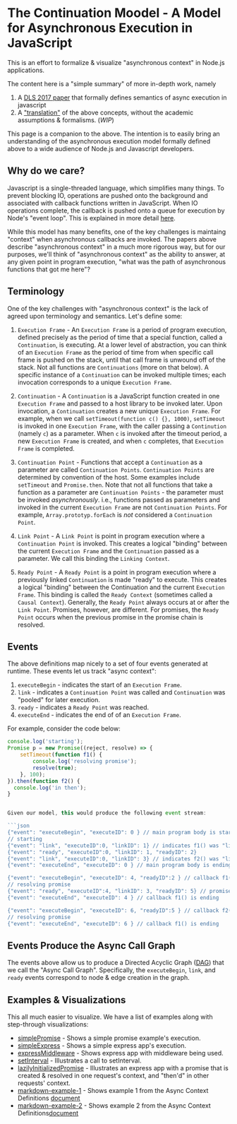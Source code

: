 # The Continuation Moodel  - A Model for Asynchronous Execution in JavaScript

This is an effort to formalize & visualize "asynchronous context" in Node.js applications.

The content here is a "simple summary" of more in-depth work, namely 
1. A [DLS 2017 paper](https://www.microsoft.com/en-us/research/wp-content/uploads/2017/08/NodeAsyncContext.pdf) that formally 
defines semantics of async execution in javascript
2.  A ["translation"](./Async-Context-Definitions.md) of the above concepts, without the academic assumptions & formalisms. (*WIP*)

This page is a companion to the above.  The intention is to easily bring an
understanding of the asynchronous execution model formally defined above to a wide audience of Node.js 
and Javascript developers.

## Why do we care?

Javascript is a single-threaded language, which simplifies many things.  To prevent blocking IO, 
operations are pushed onto the background and associated with callback functions written in JavaScript.
When IO operations complete, the callback is pushed onto a queue for execution by Node's "event loop". 
This is explained in more detail [here](https://nodejs.org/en/docs/guides/event-loop-timers-and-nexttick/). 

While this model has many benefits, one of the key challenges is maintaing "context" when
asynchronous callbacks are invoked.  The papers above describe "asynchronous context" in a much more 
rigorous way, but for our purposes, we'll think of "asynchronous context" as the ability to answer, at any given point in program
execution, "what was the path of asynchronous functions that got me here"?

## Terminology
One of the key challenges with "asynchronous context" is the lack of agreed upon terminology and semantics.  Let's define some:

1.  `Execution Frame` - An `Execution Frame` is a period of program execution, defined precisely as the period of time that a special function, called a `Continuation`, is executing. At a lower level of abstraction, you can think of an `Execution Frame` as the period of time from when specific call frame is pushed on the stack, until that call frame is unwound off of the stack. Not all functions are `Continuations` (more on that below).  A specific instance of a `Continuation` can be invoked multiple times; each invocation corresponds to a unique `Execution Frame`.

2.  `Continuation` - A `Continuation` is a JavaScript function created in one `Execution Frame` and passed to a host library to be invoked later.  Upon invocation, a `Continuation` creates a new unique `Execution Frame`.  For example, when we call `setTimeout(function c() {}, 1000)`, `setTimeout` is invoked in one `Execution Frame`, with the caller passing a `Continution` (namely `c`) as a parameter.  When `c` is invoked after the timeout period, a new `Execution Frame` is created, and when `c` completes, that `Execution Frame` is completed. 

3.  `Continuation Point` - Functions that accept a `Continuation` as a parameter are called `Continuation Points`.  `Continuation Points` are determined by convention of the host.  Some examples include `setTimeout` and `Promise.then`.  Note that not all functions that take a function as a parameter are `Continuation Points` - the parameter must be invoked *asynchronously*.  i.e., functions passed as parameters and invoked in the current `Execution Frame` are not `Continuation Points`.  For example, `Array.prototyp.forEach` is *not* considered a `Continuation Point`.

4.  `Link Point` - A `Link Point` is point in program execution where a `Continuation Point` is invoked.  This creates a logical "binding" between the current `Execution Frame` and the `Continuation` passed as a parameter.  We call this binding the `Linking Context`. 

5.  `Ready Point` - A `Ready Point` is a point in program execution where a previously linked `Continuation` is made "ready" to execute.  This creates a logical "binding" between the Continuation and the current `Execution Frame`. This binding is called the `Ready Context` (sometimes called a `Causal Context`).  Generally, the `Ready Point` always occurs at or after the `Link Point`. Promises, however, are different. For promises, the `Ready Point` occurs when the previous promise in the promise chain is resolved.

## Events

The above definitions map nicely to a set of four events generated at runtime. These events let us track "async context":
1.  `executeBegin` - indicates the start of an `Execution Frame`. 
2.  `link` - indicates a `Continuation Point` was called and `Continuation` was "pooled" for later execution. 
3.  `ready` - indicates a `Ready Point` was reached. 
4.  `executeEnd` - indicates the end of of an `Execution Frame`.

For example, consider the code below:

```javascript
console.log('starting');
Promise p = new Promise((reject, resolve) => {
    setTimeout(function f1() {
        console.log('resolving promise');
        resolve(true);
    }, 100);
}).then(function f2() {
  console.log('in then');
}


Given our model, this would produce the following event stream:

```json
{"event": "executeBegin", "executeID": 0 } // main program body is starting
// starting
{"event": "link", "executeID":0, "linkID": 1} // indicates f1() was "linked" in the call to "setTimeout()"
{"event": "ready", "executeID":0, "linkID": 1, "readyID": 2} 
{"event": "link", "executeID":0, "linkID": 3} // indicates f2() was "linked" in the call to "then()"
{"event": "executeEnd", "executeID": 0 } // main program body is ending

{"event": "executeBegin", "executeID": 4, "readyID":2 } // callback f1() is now starting
// resolving promise
{"event": "ready", "executeID":4, "linkID": 3, "readyID": 5} // promise p is now resolved, allowing the "then(function f2()..." to proceed
{"event": "executeEnd", "executeID": 4 } // callback f1() is ending

{"event": "executeBegin", "executeID": 6, "readyID":5 } // callback f2() is now starting
// resolving promise
{"event": "executeEnd", "executeID": 6 } // callback f1() is ending
```

## Events Produce the Async Call Graph
The events above allow us to produce a Directed Acyclic Graph ([DAG](https://en.wikipedia.org/wiki/Directed_acyclic_graph))
that we call the "Async Call Graph".  Specifically, the `executeBegin`, `link`, and `ready` events correspond to node & edge creation in the graph.

## Examples & Visualizations
This all much easier to visualize.  We have a list of examples along with step-through visualizations:

 - [simplePromise](./examples/simplePromise/slideShow/async-context.html) - Shows a simple promise example's execution.
 - [simpleExpress](./examples/simpleExpress/slideShow/async-context.html) - Shows a simple express app's execution.
 - [expressMiddleware](./examples/expressMiddleware/slideShow/async-context.html) - Shows express app with middleware being used.
 - [setInterval](./examples/setInterval/slideShow/async-context.html) - Illustrates a call to setInterval.
 - [lazilyInitializedPromise](./examples/lazilyInitializedPromise/slideShow/async-context.html) - Illustrates an express app with a promise that is created & resolved in one request's context, and "then'd" in other requests' context.
 - [markdown-example-1](./examples/markdown-example-1/slideShow/async-context.html) - Shows example 1 from the Async Context Definitions [document](./Async-Context-Definitions.md)
 - [markdown-example-2](./examples/markdown-example-2/slideShow/async-context.html) - Shows example 2 from the  Async Context Definitions[document](./Async-Context-Definitions.md)
 
